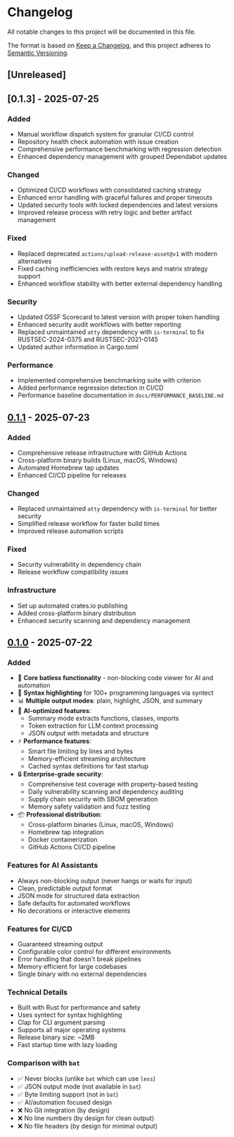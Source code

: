 # Changelog

All notable changes to this project will be documented in this file.

The format is based on [Keep a Changelog](https://keepachangelog.com/en/1.0.0/),
and this project adheres to [Semantic Versioning](https://semver.org/spec/v2.0.0.html).

## [Unreleased]

## [0.1.3] - 2025-07-25

### Added
- Manual workflow dispatch system for granular CI/CD control
- Repository health check automation with issue creation
- Comprehensive performance benchmarking with regression detection
- Enhanced dependency management with grouped Dependabot updates

### Changed
- Optimized CI/CD workflows with consolidated caching strategy
- Enhanced error handling with graceful failures and proper timeouts
- Updated security tools with locked dependencies and latest versions
- Improved release process with retry logic and better artifact management

### Fixed
- Replaced deprecated `actions/upload-release-asset@v1` with modern alternatives
- Fixed caching inefficiencies with restore keys and matrix strategy support
- Enhanced workflow stability with better external dependency handling

### Security
- Updated OSSF Scorecard to latest version with proper token handling
- Enhanced security audit workflows with better reporting
- Replaced unmaintained `atty` dependency with `is-terminal` to fix RUSTSEC-2024-0375 and RUSTSEC-2021-0145
- Updated author information in Cargo.toml

### Performance
- Implemented comprehensive benchmarking suite with criterion
- Added performance regression detection in CI/CD
- Performance baseline documentation in `docs/PERFORMANCE_BASELINE.md`

## [0.1.1] - 2025-07-23

### Added
- Comprehensive release infrastructure with GitHub Actions
- Cross-platform binary builds (Linux, macOS, Windows) 
- Automated Homebrew tap updates
- Enhanced CI/CD pipeline for releases

### Changed
- Replaced unmaintained `atty` dependency with `is-terminal` for better security
- Simplified release workflow for faster build times
- Improved release automation scripts

### Fixed
- Security vulnerability in dependency chain
- Release workflow compatibility issues

### Infrastructure
- Set up automated crates.io publishing
- Added cross-platform binary distribution
- Enhanced security scanning and dependency management

## [0.1.0] - 2025-07-22

### Added
- 🎯 **Core batless functionality** - non-blocking code viewer for AI and automation
- 🎨 **Syntax highlighting** for 100+ programming languages via syntect
- 📊 **Multiple output modes**: plain, highlight, JSON, and summary
- 🤖 **AI-optimized features**:
  - Summary mode extracts functions, classes, imports
  - Token extraction for LLM context processing  
  - JSON output with metadata and structure
- ⚡ **Performance features**:
  - Smart file limiting by lines and bytes
  - Memory-efficient streaming architecture
  - Cached syntax definitions for fast startup
- 🔒 **Enterprise-grade security**:
  - Comprehensive test coverage with property-based testing
  - Daily vulnerability scanning and dependency auditing
  - Supply chain security with SBOM generation
  - Memory safety validation and fuzz testing
- 📦 **Professional distribution**:
  - Cross-platform binaries (Linux, macOS, Windows)
  - Homebrew tap integration
  - Docker containerization
  - GitHub Actions CI/CD pipeline

### Features for AI Assistants
- Always non-blocking output (never hangs or waits for input)
- Clean, predictable output format
- JSON mode for structured data extraction
- Safe defaults for automated workflows
- No decorations or interactive elements

### Features for CI/CD
- Guaranteed streaming output
- Configurable color control for different environments
- Error handling that doesn't break pipelines
- Memory efficient for large codebases
- Single binary with no external dependencies

### Technical Details
- Built with Rust for performance and safety
- Uses syntect for syntax highlighting
- Clap for CLI argument parsing
- Supports all major operating systems
- Release binary size: ~2MB
- Fast startup time with lazy loading

### Comparison with `bat`
- ✅ Never blocks (unlike `bat` which can use `less`)
- ✅ JSON output mode (not available in `bat`)
- ✅ Byte limiting support (not in `bat`)
- ✅ AI/automation focused design
- ❌ No Git integration (by design)
- ❌ No line numbers (by design for clean output)
- ❌ No file headers (by design for minimal output)

[0.1.1]: https://github.com/docdyhr/batless/releases/tag/v0.1.1
[0.1.0]: https://github.com/docdyhr/batless/releases/tag/v0.1.0